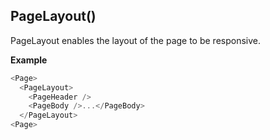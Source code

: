## PageLayout()

PageLayout enables the layout of the page to be responsive.

**Example**

```js
<Page>
  <PageLayout>
    <PageHeader />
    <PageBody />...</PageBody>
  </PageLayout>
<Page>
```
